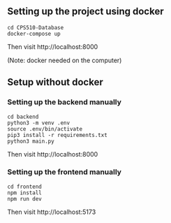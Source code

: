 ## Setting up the project using docker

```shell
cd CPS510-Database
docker-compose up
```

Then visit http://localhost:8000

(Note: docker needed on the computer)


## Setup without docker

### Setting up the backend manually

```shell
cd backend
python3 -m venv .env
source .env/bin/activate
pip3 install -r requirements.txt
python3 main.py
```

Then visit http://localhost:8000

### Setting up the frontend manually

```shell
cd frontend
npm install
npm run dev
```

Then visit http://localhost:5173
